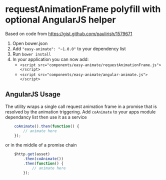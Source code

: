 # requestAnimationFrame polyfill with optional AngularJS helper

Based on code from https://gist.github.com/paulirish/1579671

1. Open bower.json
2. Add `"easy-animate": "~1.0.0"` to your dependency list
3. Run `bower install`
4. In your application you can now add:
   * `<script src="components/easy-animate/requestAnimationFrame.js"></script>`
   * `<script src="components/easy-animate/angular-animate.js"></script>`


## AngularJS Usage

The utility wraps a single call request animation frame in a promise that is resolved by the animation triggering.
Add `coAnimate` to your apps module dependancy list then use it as a service

```javascript
    coAnimate().then(function() {
        // animate here
    });
```

or in the middle of a promise chain

```javascript
    $http.get(asset)
        .then(coAnimate())
        .then(function() {
            // animate here
        });
```

